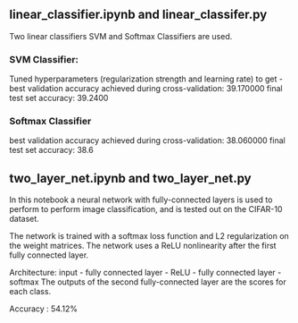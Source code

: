 ## linear_classifier.ipynb and linear_classifer.py

Two linear classifiers SVM and Softmax Classifiers are used.

### SVM Classifier:
Tuned hyperparameters (regularization strength and learning rate) to get -
best validation accuracy achieved during cross-validation: 39.170000
final test set accuracy: 39.2400

### Softmax Classifier

best validation accuracy achieved during cross-validation: 38.060000
final test set accuracy: 38.6



## two_layer_net.ipynb and two_layer_net.py

In this notebook a neural network with fully-connected layers is used to perform to perform image classification, and is tested out on the CIFAR-10 dataset.

The network is trained with a softmax loss function and L2 regularization on the weight matrices. 
The network uses a ReLU nonlinearity after the first fully connected layer.

Architecture:
input - fully connected layer - ReLU - fully connected layer - softmax
The outputs of the second fully-connected layer are the scores for each class.

Accuracy :
54.12%

